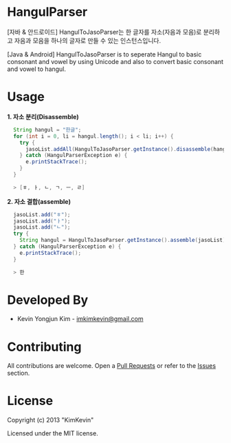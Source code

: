 # HangulParser
[자바 & 안드로이드] HangulToJasoParser는 한 글자를 자소(자음과 모음)로 분리하고 자음과 모음을 하나의 글자로 만들 수 있는 인스턴스입니다.

[Java & Android] HangulToJasoParser is to seperate Hangul to basic consonant and vowel by using Unicode and also to convert basic consonant and vowel to hangul.

# Usage

**1. 자소 분리(Disassemble)**

```java
  String hangul = "한글";
  for (int i = 0, li = hangul.length(); i < li; i++) {
    try {
      jasoList.addAll(HangulToJasoParser.getInstance().disassemble(hangul.charAt(i)));
    } catch (HangulParserException e) {
      e.printStackTrace();
    }
  }
  
  > [ㅎ, ㅏ, ㄴ, ㄱ, ㅡ, ㄹ]
```

**2. 자소 결합(assemble)**
```java
  jasoList.add("ㅎ");
  jasoList.add("ㅏ");
  jasoList.add("ㄴ");
  try {
    String hangul = HangulToJasoParser.getInstance().assemble(jasoList);
  } catch (HangulParserException e) {
    e.printStackTrace();
  }
  
  > 한
```

# Developed By
* Kevin Yongjun Kim - imkimkevin@gmail.com

# Contributing
All contributions are welcome. Open a [Pull Requests](https://github.com/kimkevin/HangulToJasoParser/pulls) or refer to
the [Issues](https://github.com/kimkevin/HangulToJasoParser/issues) section.

# License
Copyright (c) 2013 "KimKevin"

Licensed under the MIT license.
